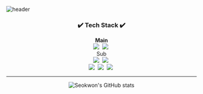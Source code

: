 ![header](https://capsule-render.vercel.app/api?type=waving&color=gradient&height=250&section=header&text=HI%20👋%20,I'm%20Seokwon&fontSize=50&animation=fadeIn)





<div align=center>
<h3>✔️ Tech Stack ✔️</h3> 
<article>
  <section>
    <b>Main</b> <br/> 
    <img src="https://img.shields.io/badge/-Angular-000000?style=flat-square&logo=Angular&logoColor=red" />&nbsp
    <img src="https://img.shields.io/badge/-TypeScript-000000?style=flat-square&logo=TypeScript&logoColor=blue" />&nbsp
  </section>
 
  <section>
    <span>Sub</span> <br/> 
    <img src="https://img.shields.io/badge/-React-000000?style=flat-square&logo=React&logoColor=61dafb" />&nbsp
    <img src="https://img.shields.io/badge/-JavaScript-000000?style=flat-square&logo=JavaScript&logoColor=F7DF1E" />&nbsp
  </section>
  
  <section>
    <img src="https://img.shields.io/badge/-Nodejs-339933?style=flat-square&logo=Node.js&logoColor=white" />&nbsp
    <img src="https://img.shields.io/badge/-Express-000000?style=flat-square&logo=Express&logoColor=white" />&nbsp
    <img src="https://img.shields.io/badge/-MySQL-4479A1?style=flat-square&logo=MySQL&logoColor=white" />&nbsp
  </section>

</article>
<hr>


![Seokwon's GitHub stats](https://github-readme-stats.vercel.app/api?username=Seongseokwon&show_icons=true&theme=cobalt)
</div>
